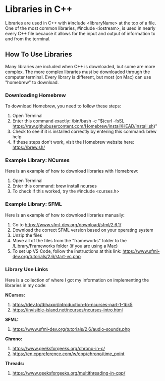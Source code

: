 # Libraries in C++

Libraries are used in C++ with #include \<libraryName\> at the top of a file. One of the most common libraries, #include \<iostream\>, is used in nearly every C++ file because it allows for the input and output of information to and from the terminal. 

## How To Use Libraries

Many libraries are included when C++ is downloaded, but some are more complex. The more complex libraries must be downloaded through the computer terminal. Every library is different, but most (on Mac) can use "homebrew" to download. 

### Downloading Homebrew

To download Homebrew, you need to follow these steps:   
1. Open Terminal
2. Enter this command exactly: /bin/bash -c "$(curl -fsSL https://raw.githubusercontent.com/Homebrew/install/HEAD/install.sh)"
3. Check to see if it is installed correctly by entering this command: brew help
4. If these steps don't work, visit the Homebrew website here: https://brew.sh/

### Example Library: NCurses

Here is an example of how to download libraries with Homebrew:   
1. Open Terminal
2. Enter this command: brew install ncurses
3. To check if this worked, try the #include \<curses.h\>

### Example Library: SFML

Here is an example of how to download libraries manually:   
1. Go to https://www.sfml-dev.org/download/sfml/2.6.1/
2. Download the correct SFML version based on your operating system
3. Unzip the files
4. Move all of the files from the "frameworks" folder to the /Library/Frameworks folder (if you are using a Mac)
5. To set up VS Code, follow the instructions at this link: https://www.sfml-dev.org/tutorials/2.6/start-vc.php

### Library Use Links

Here is a collection of where I got my information on implementing the libraries in my code:  

**NCurses:**
1. https://dev.to/tbhaxor/introduction-to-ncurses-part-1-1bk5
2. https://invisible-island.net/ncurses/ncurses-intro.html

**SFML:**
1. https://www.sfml-dev.org/tutorials/2.6/audio-sounds.php

**Chrono:**
1. https://www.geeksforgeeks.org/chrono-in-c/
2. https://en.cppreference.com/w/cpp/chrono/time_point

**Threads:**
1. https://www.geeksforgeeks.org/multithreading-in-cpp/

